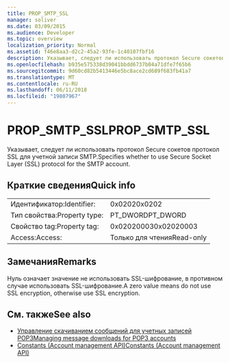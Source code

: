 ```yaml
---
title: PROP_SMTP_SSL
manager: soliver
ms.date: 03/09/2015
ms.audience: Developer
ms.topic: overview
localization_priority: Normal
ms.assetid: f46e8aa3-d2c2-45a2-93fe-1c40107fbf16
description: Указывает, следует ли использовать протокол Secure сокетов протокол SSL для учетной записи SMTP.
ms.openlocfilehash: b935e575338d39041bbdd6737b04a71dfe7f65b6
ms.sourcegitcommit: 9d60cd82b5413446e5bc8ace2cd689f683fb41a7
ms.translationtype: MT
ms.contentlocale: ru-RU
ms.lasthandoff: 06/11/2018
ms.locfileid: "19807967"
---
```

# <a name="propsmtpssl"></a><span data-ttu-id="cd7a3-103">PROP_SMTP_SSL</span><span class="sxs-lookup"><span data-stu-id="cd7a3-103">PROP_SMTP_SSL</span></span>

<span data-ttu-id="cd7a3-104">Указывает, следует ли использовать протокол Secure сокетов протокол SSL для учетной записи SMTP.</span><span class="sxs-lookup"><span data-stu-id="cd7a3-104">Specifies whether to use Secure Socket Layer (SSL) protocol for the SMTP account.</span></span>
  
## <a name="quick-info"></a><span data-ttu-id="cd7a3-105">Краткие сведения</span><span class="sxs-lookup"><span data-stu-id="cd7a3-105">Quick info</span></span>

|||
|:-----|:-----|
|<span data-ttu-id="cd7a3-106">Идентификатор:</span><span class="sxs-lookup"><span data-stu-id="cd7a3-106">Identifier:</span></span>  <br/> |<span data-ttu-id="cd7a3-107">0x0202</span><span class="sxs-lookup"><span data-stu-id="cd7a3-107">0x0202</span></span>  <br/> |
|<span data-ttu-id="cd7a3-108">Тип свойства:</span><span class="sxs-lookup"><span data-stu-id="cd7a3-108">Property type:</span></span>  <br/> |<span data-ttu-id="cd7a3-109">PT_DWORD</span><span class="sxs-lookup"><span data-stu-id="cd7a3-109">PT_DWORD</span></span>  <br/> |
|<span data-ttu-id="cd7a3-110">Свойство tag:</span><span class="sxs-lookup"><span data-stu-id="cd7a3-110">Property tag:</span></span>  <br/> |<span data-ttu-id="cd7a3-111">0x02020003</span><span class="sxs-lookup"><span data-stu-id="cd7a3-111">0x02020003</span></span>  <br/> |
|<span data-ttu-id="cd7a3-112">Access:</span><span class="sxs-lookup"><span data-stu-id="cd7a3-112">Access:</span></span>  <br/> |<span data-ttu-id="cd7a3-113">Только для чтения</span><span class="sxs-lookup"><span data-stu-id="cd7a3-113">Read-only</span></span>  <br/> |
   
## <a name="remarks"></a><span data-ttu-id="cd7a3-114">Замечания</span><span class="sxs-lookup"><span data-stu-id="cd7a3-114">Remarks</span></span>

<span data-ttu-id="cd7a3-115">Нуль означает значение не использовать SSL-шифрование, в противном случае использовать SSL-шифрование.</span><span class="sxs-lookup"><span data-stu-id="cd7a3-115">A zero value means do not use SSL encryption, otherwise use SSL encryption.</span></span>
  
## <a name="see-also"></a><span data-ttu-id="cd7a3-116">См. также</span><span class="sxs-lookup"><span data-stu-id="cd7a3-116">See also</span></span>

- [<span data-ttu-id="cd7a3-117">Управление скачиванием сообщений для учетных записей POP3</span><span class="sxs-lookup"><span data-stu-id="cd7a3-117">Managing message downloads for POP3 accounts</span></span>](managing-message-downloads-for-pop3-accounts.md) 
- [<span data-ttu-id="cd7a3-118">Constants (Account management API)</span><span class="sxs-lookup"><span data-stu-id="cd7a3-118">Constants (Account management API)</span></span>](constants-account-management-api.md)


